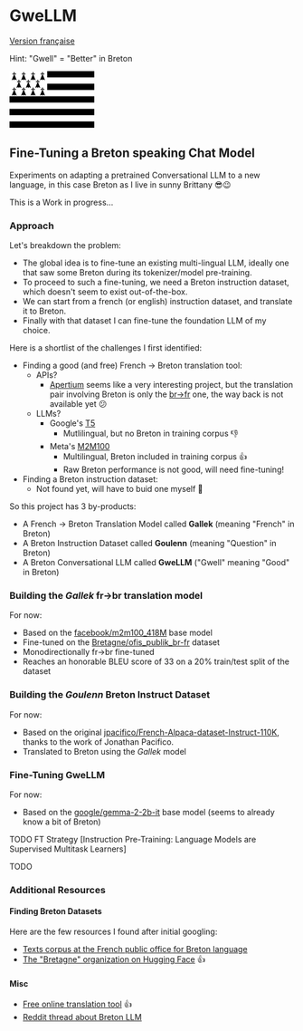 # GweLLM

[Version française](README-fr.md)

Hint: "Gwell" = "Better" in Breton

![image](gwenadu.png)

## Fine-Tuning a Breton speaking Chat Model

Experiments on adapting a pretrained Conversational LLM to a new language, in this case Breton as I live in sunny Brittany :sunglasses::wink:

This is a Work in progress...

### Approach

Let's breakdown the problem:
* The global idea is to fine-tune an existing multi-lingual LLM, ideally one that saw some Breton during its tokenizer/model pre-training.
* To proceed to such a fine-tuning, we need a Breton instruction dataset, which doesn't seem to exist out-of-the-box.
* We can start from a french (or english) instruction dataset, and translate it to Breton.
* Finally with that dataset I can fine-tune the foundation LLM of my choice. 

Here is a shortlist of the challenges I first identified:
* Finding a good (and free) French -> Breton translation tool:
  * APIs?
    * [Apertium](https://www.apertium.org/) seems like a very interesting project, but the translation pair involving Breton is only the [br->fr](https://www.apertium.org/index.fra.html#?dir=bre-fra&q=Demat) one, the way back is not available yet :confused:
  * LLMs?
    * Google's [T5](https://huggingface.co/google-t5/t5-small)
      * Mutlilingual, but no Breton in training corpus :-1:
    * Meta's [M2M100](https://huggingface.co/facebook/m2m100_418M)
      * Multilingual, Breton included in training corpus :+1:
      * Raw Breton performance is not good, will need fine-tuning!
* Finding a Breton instruction dataset:
  * Not found yet, will have to buid one myself :muscle:

So this project has 3 by-products:
* A French -> Breton Translation Model called **Gallek** (meaning "French" in Breton)
* A Breton Instruction Dataset called **Goulenn** (meaning "Question" in Breton)
* A Breton Conversational LLM called **GweLLM** ("Gwell" meaning "Good" in Breton)

### Building the _Gallek_ fr->br translation model

For now:
* Based on the [facebook/m2m100_418M](https://huggingface.co/facebook/m2m100_418M) base model
* Fine-tuned on the [Bretagne/ofis_publik_br-fr](https://huggingface.co/datasets/Bretagne/ofis_publik_br-fr) dataset
* Monodirectionally fr->br fine-tuned
* Reaches an honorable BLEU score of 33 on a 20% train/test split of the dataset

### Building the _Goulenn_ Breton Instruct Dataset

For now:
* Based on the original [jpacifico/French-Alpaca-dataset-Instruct-110K](https://huggingface.co/datasets/jpacifico/French-Alpaca-dataset-Instruct-110K?row=9), thanks to the work of Jonathan Pacifico.
* Translated to Breton using the _Gallek_ model

### Fine-Tuning GweLLM

For now:
* Based on the [google/gemma-2-2b-it](https://huggingface.co/google/gemma-2-2b-it) base model (seems to already know a bit of Breton)

TODO FT Strategy
[Instruction Pre-Training: Language Models are Supervised Multitask Learners]

TODO

### Additional Resources

#### Finding Breton Datasets

Here are the few resources I found after initial googling:
* [Texts corpus at the French public office for Breton language](https://niverel.brezhoneg.bzh/fr/corpus/text)
* [The "Bretagne" organization on Hugging Face](https://huggingface.co/Bretagne) :thumbsup:

#### Misc

* [Free online translation tool](https://niverel.brezhoneg.bzh/fr/troer/) :thumbsup:
* [Reddit thread about Breton LLM](https://www.reddit.com/r/Bretagne/comments/1d7389i/modèle_génératif_llm_langue_bretonne)

